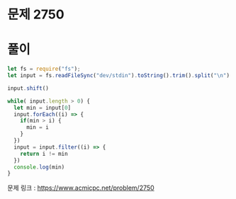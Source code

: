 # 문제 2750



# 풀이
```javascript
let fs = require("fs");
let input = fs.readFileSync("dev/stdin").toString().trim().split("\n").map(i => {return parseInt(i)})

input.shift()

while( input.length > 0) {
  let min = input[0]
  input.forEach((i) => {
    if(min > i) {
      min = i
    }
  })
  input = input.filter((i) => {
    return i != min
  })
  console.log(min)
}
```

문제 링크 : https://www.acmicpc.net/problem/2750